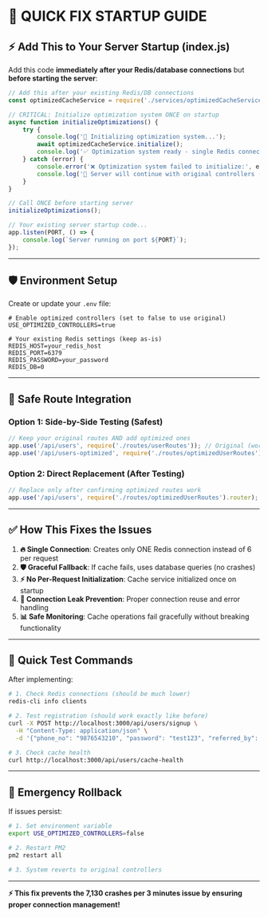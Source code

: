 # 🚀 **QUICK FIX STARTUP GUIDE**

## ⚡ **Add This to Your Server Startup (index.js)**

Add this code **immediately after your Redis/database connections** but **before starting the server**:

```javascript
// Add this after your existing Redis/DB connections
const optimizedCacheService = require('./services/optimizedCacheService');

// CRITICAL: Initialize optimization system ONCE on startup
async function initializeOptimizations() {
    try {
        console.log('🔄 Initializing optimization system...');
        await optimizedCacheService.initialize();
        console.log('✅ Optimization system ready - single Redis connection created');
    } catch (error) {
        console.error('❌ Optimization system failed to initialize:', error.message);
        console.log('🔄 Server will continue with original controllers (graceful fallback)');
    }
}

// Call ONCE before starting server
initializeOptimizations();

// Your existing server startup code...
app.listen(PORT, () => {
    console.log(`Server running on port ${PORT}`);
});
```

---

## 🛡️ **Environment Setup**

Create or update your `.env` file:

```env
# Enable optimized controllers (set to false to use original)
USE_OPTIMIZED_CONTROLLERS=true

# Your existing Redis settings (keep as-is)
REDIS_HOST=your_redis_host
REDIS_PORT=6379
REDIS_PASSWORD=your_password
REDIS_DB=0
```

---

## 🔧 **Safe Route Integration**

### **Option 1: Side-by-Side Testing (Safest)**
```javascript
// Keep your original routes AND add optimized ones
app.use('/api/users', require('./routes/userRoutes')); // Original (working)
app.use('/api/users-optimized', require('./routes/optimizedUserRoutes').router); // New (testing)
```

### **Option 2: Direct Replacement (After Testing)**
```javascript
// Replace only after confirming optimized routes work
app.use('/api/users', require('./routes/optimizedUserRoutes').router);
```

---

## ✅ **How This Fixes the Issues**

1. **🔥 Single Connection**: Creates only ONE Redis connection instead of 6 per request
2. **🛡️ Graceful Fallback**: If cache fails, uses database queries (no crashes)
3. **⚡ No Per-Request Initialization**: Cache service initialized once on startup
4. **🚨 Connection Leak Prevention**: Proper connection reuse and error handling
5. **📊 Safe Monitoring**: Cache operations fail gracefully without breaking functionality

---

## 🧪 **Quick Test Commands**

After implementing:

```bash
# 1. Check Redis connections (should be much lower)
redis-cli info clients

# 2. Test registration (should work exactly like before)
curl -X POST http://localhost:3000/api/users/signup \
  -H "Content-Type: application/json" \
  -d '{"phone_no": "9876543210", "password": "test123", "referred_by": "VALID_CODE"}'

# 3. Check cache health
curl http://localhost:3000/api/users/cache-health
```

---

## 🚨 **Emergency Rollback**

If issues persist:

```bash
# 1. Set environment variable
export USE_OPTIMIZED_CONTROLLERS=false

# 2. Restart PM2
pm2 restart all

# 3. System reverts to original controllers
```

---

**⚡ This fix prevents the 7,130 crashes per 3 minutes issue by ensuring proper connection management!** 